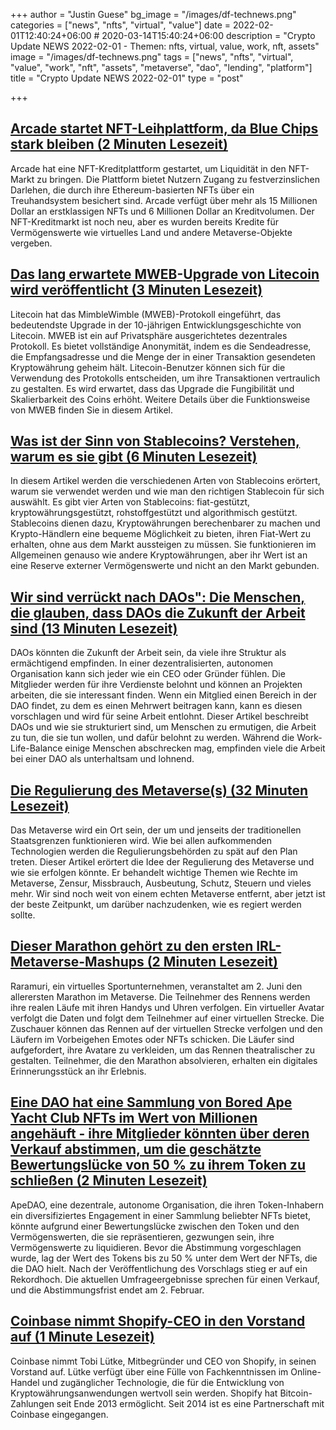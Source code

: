 +++
author = "Justin Guese"
bg_image = "/images/df-technews.png"
categories = ["news", "nfts", "virtual", "value"]
date = 2022-02-01T12:40:24+06:00 # 2020-03-14T15:40:24+06:00
description = "Crypto Update NEWS 2022-02-01 - Themen: nfts, virtual, value, work, nft, assets"
image = "/images/df-technews.png"
tags = ["news", "nfts", "virtual", "value", "work", "nft", "assets", "metaverse", "dao", "lending", "platform"]
title = "Crypto Update NEWS 2022-02-01"
type = "post"

+++

## [Arcade startet NFT-Leihplattform, da Blue Chips stark bleiben (2 Minuten Lesezeit)](https://www.coindesk.com/business/2022/01/31/arcade-launches-nft-lending-platform-as-blue-chips-hold-strong/)

 Arcade hat eine NFT-Kreditplattform gestartet, um Liquidität in den NFT-Markt zu bringen. Die Plattform bietet Nutzern Zugang zu festverzinslichen Darlehen, die durch ihre Ethereum-basierten NFTs über ein Treuhandsystem besichert sind. Arcade verfügt über mehr als 15 Millionen Dollar an erstklassigen NFTs und 6 Millionen Dollar an Kreditvolumen. Der NFT-Kreditmarkt ist noch neu, aber es wurden bereits Kredite für Vermögenswerte wie virtuelles Land und andere Metaverse-Objekte vergeben.

## [Das lang erwartete MWEB-Upgrade von Litecoin wird veröffentlicht (3 Minuten Lesezeit)](https://cryptoslate.com/litecoins-long-anticipated-mweb-upgrade-is-released/)

 Litecoin hat das MimbleWimble (MWEB)-Protokoll eingeführt, das bedeutendste Upgrade in der 10-jährigen Entwicklungsgeschichte von Litecoin. MWEB ist ein auf Privatsphäre ausgerichtetes dezentrales Protokoll. Es bietet vollständige Anonymität, indem es die Sendeadresse, die Empfangsadresse und die Menge der in einer Transaktion gesendeten Kryptowährung geheim hält. Litecoin-Benutzer können sich für die Verwendung des Protokolls entscheiden, um ihre Transaktionen vertraulich zu gestalten. Es wird erwartet, dass das Upgrade die Fungibilität und Skalierbarkeit des Coins erhöht. Weitere Details über die Funktionsweise von MWEB finden Sie in diesem Artikel.

## [Was ist der Sinn von Stablecoins? Verstehen, warum es sie gibt (6 Minuten Lesezeit)](https://www.coindesk.com/learn/whats-the-point-of-stablecoins-understanding-why-they-exist/)

 In diesem Artikel werden die verschiedenen Arten von Stablecoins erörtert, warum sie verwendet werden und wie man den richtigen Stablecoin für sich auswählt. Es gibt vier Arten von Stablecoins: fiat-gestützt, kryptowährungsgestützt, rohstoffgestützt und algorithmisch gestützt. Stablecoins dienen dazu, Kryptowährungen berechenbarer zu machen und Krypto-Händlern eine bequeme Möglichkeit zu bieten, ihren Fiat-Wert zu erhalten, ohne aus dem Markt aussteigen zu müssen. Sie funktionieren im Allgemeinen genauso wie andere Kryptowährungen, aber ihr Wert ist an eine Reserve externer Vermögenswerte und nicht an den Markt gebunden.

## [Wir sind verrückt nach DAOs": Die Menschen, die glauben, dass DAOs die Zukunft der Arbeit sind (13 Minuten Lesezeit)](https://www.coindesk.com/layer2/2022/01/31/were-freaking-daoing-it-the-people-who-think-daos-are-the-future-of-work/)

 DAOs könnten die Zukunft der Arbeit sein, da viele ihre Struktur als ermächtigend empfinden. In einer dezentralisierten, autonomen Organisation kann sich jeder wie ein CEO oder Gründer fühlen. Die Mitglieder werden für ihre Verdienste belohnt und können an Projekten arbeiten, die sie interessant finden. Wenn ein Mitglied einen Bereich in der DAO findet, zu dem es einen Mehrwert beitragen kann, kann es diesen vorschlagen und wird für seine Arbeit entlohnt. Dieser Artikel beschreibt DAOs und wie sie strukturiert sind, um Menschen zu ermutigen, die Arbeit zu tun, die sie tun wollen, und dafür belohnt zu werden. Während die Work-Life-Balance einige Menschen abschrecken mag, empfinden viele die Arbeit bei einer DAO als unterhaltsam und lohnend.

## [Die Regulierung des Metaverse(s) (32 Minuten Lesezeit)](https://mirror.xyz/0x81dB200eD62Ce664B911C211b55F836a208Df868/n-8osyXEl8Dzv_qnrBR1ICdxF55zdIMLP6OI3yU9igY?tpcc=nltermsheet)

 Das Metaverse wird ein Ort sein, der um und jenseits der traditionellen Staatsgrenzen funktionieren wird. Wie bei allen aufkommenden Technologien werden die Regulierungsbehörden zu spät auf den Plan treten. Dieser Artikel erörtert die Idee der Regulierung des Metaverse und wie sie erfolgen könnte. Er behandelt wichtige Themen wie Rechte im Metaverse, Zensur, Missbrauch, Ausbeutung, Schutz, Steuern und vieles mehr. Wir sind noch weit von einem echten Metaverse entfernt, aber jetzt ist der beste Zeitpunkt, um darüber nachzudenken, wie es regiert werden sollte.

## [Dieser Marathon gehört zu den ersten IRL-Metaverse-Mashups (2 Minuten Lesezeit)](https://www.coindesk.com/tech/2022/01/31/this-marathon-is-among-the-first-irl-metaverse-mashups/)

 Raramuri, ein virtuelles Sportunternehmen, veranstaltet am 2. Juni den allerersten Marathon im Metaverse. Die Teilnehmer des Rennens werden ihre realen Läufe mit ihren Handys und Uhren verfolgen. Ein virtueller Avatar verfolgt die Daten und folgt dem Teilnehmer auf einer virtuellen Strecke. Die Zuschauer können das Rennen auf der virtuellen Strecke verfolgen und den Läufern im Vorbeigehen Emotes oder NFTs schicken. Die Läufer sind aufgefordert, ihre Avatare zu verkleiden, um das Rennen theatralischer zu gestalten. Teilnehmer, die den Marathon absolvieren, erhalten ein digitales Erinnerungsstück an ihr Erlebnis.

## [Eine DAO hat eine Sammlung von Bored Ape Yacht Club NFTs im Wert von Millionen angehäuft - ihre Mitglieder könnten über deren Verkauf abstimmen, um die geschätzte Bewertungslücke von 50 % zu ihrem Token zu schließen (2 Minuten Lesezeit)](https://markets.businessinsider.com/news/currencies/apedao-token-bored-ape-yacht-club-nft-sell-vote-valuation-2022-1)

 ApeDAO, eine dezentrale, autonome Organisation, die ihren Token-Inhabern ein diversifiziertes Engagement in einer Sammlung beliebter NFTs bietet, könnte aufgrund einer Bewertungslücke zwischen den Token und den Vermögenswerten, die sie repräsentieren, gezwungen sein, ihre Vermögenswerte zu liquidieren. Bevor die Abstimmung vorgeschlagen wurde, lag der Wert des Tokens bis zu 50 % unter dem Wert der NFTs, die die DAO hielt. Nach der Veröffentlichung des Vorschlags stieg er auf ein Rekordhoch. Die aktuellen Umfrageergebnisse sprechen für einen Verkauf, und die Abstimmungsfrist endet am 2. Februar.

## [Coinbase nimmt Shopify-CEO in den Vorstand auf (1 Minute Lesezeit)](https://www.axios.com/coinbase-adds-shopify-ceo-board-directors-1a3a73e3-9583-47d8-b1e6-0d0eb8d0a564.html)

 Coinbase nimmt Tobi Lütke, Mitbegründer und CEO von Shopify, in seinen Vorstand auf. Lütke verfügt über eine Fülle von Fachkenntnissen im Online-Handel und zugänglicher Technologie, die für die Entwicklung von Kryptowährungsanwendungen wertvoll sein werden. Shopify hat Bitcoin-Zahlungen seit Ende 2013 ermöglicht. Seit 2014 ist es eine Partnerschaft mit Coinbase eingegangen.

